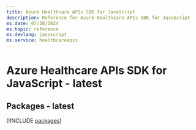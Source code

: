 ```yaml
---
title: Azure Healthcare APIs SDK for JavaScript
description: Reference for Azure Healthcare APIs SDK for JavaScript
ms.date: 07/30/2024
ms.topic: reference
ms.devlang: javascript
ms.service: healthcareapis
---
```

# Azure Healthcare APIs SDK for JavaScript - latest
## Packages - latest
[!INCLUDE [packages](healthcare-apis-index.md)]